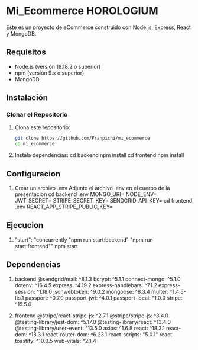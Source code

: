 # Mi_Ecommerce HOROLOGIUM

Este es un proyecto de eCommerce construido con Node.js, Express, React y MongoDB.

## Requisitos

- Node.js (versión 18.18.2 o superior)
- npm (versión 9.x o superior)
- MongoDB

## Instalación

### Clonar el Repositorio

1. Clona este repositorio:
   ```sh
   git clone https://github.com/Franpichi/mi_ecommerce
   cd mi_ecommerce

2. Instala dependencias:
    cd backend
        npm install
    cd frontend
        npm install
    
## Configuracion

1. Crear un archivo .env
    Adjunto el archivo .env en el cuerpo de la presentacion
    cd backend
        .env
            MONGO_URI=
            NODE_ENV=
            JWT_SECRET=
            STRIPE_SECRET_KEY=
            SENDGRID_API_KEY=
    cd frontend
        .env
            REACT_APP_STRIPE_PUBLIC_KEY=

## Ejecucion

1. "start": "concurrently \"npm run start:backend\" \"npm run start:frontend\""
    npm start

## Dependencias

1. backend
    @sendgrid/mail: ^8.1.3
    bcrypt: ^5.1.1
    connect-mongo: ^5.1.0
    dotenv: ^16.4.5
    express: ^4.19.2
    express-handlebars: ^7.1.2
    express-session: ^1.18.0
    jsonwebtoken: ^9.0.2
    mongoose: ^8.3.4
    multer: ^1.4.5-lts.1
    passport: ^0.7.0
    passport-jwt: ^4.0.1
    passport-local: ^1.0.0
    stripe: ^15.5.0
    
2. frontend
    @stripe/react-stripe-js: ^2.7.1
    @stripe/stripe-js: ^3.4.0
    @testing-library/jest-dom: ^5.17.0
    @testing-library/react: ^13.4.0
    @testing-library/user-event: ^13.5.0
    axios: ^1.6.8
    react: ^18.3.1
    react-dom: ^18.3.1
    react-router-dom: ^6.23.1
    react-scripts: "5.0.1"
    react-toastify: ^10.0.5
    web-vitals: ^2.1.4

    